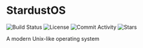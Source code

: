 # StardustOS

![Build Status](https://img.shields.io/travis/com/RossComputerGuy/stardustos?style=for-the-badge)
![License](https://img.shields.io/github/license/RossComputerGuy/stardustos?style=for-the-badge)
![Commit Activity](https://img.shields.io/github/commit-activity/w/RossComputerGuy/stardustos?style=for-the-badge)
![Stars](https://img.shields.io/github/stars/RossComputerGuy/stardustos?style=for-the-badge)

A modern Unix-like operating system
